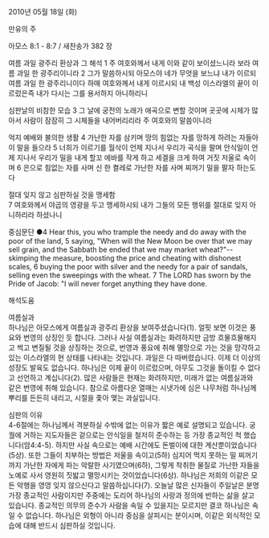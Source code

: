 2010년 05월 18일 (화)

만유의 주



아모스 8:1 - 8:7 / 새찬송가 382 장


여름 과일 광주리 환상과 그 해석 
1 주 여호와께서 내게 이와 같이 보이셨느니라 보라 여름 과일 한 광주리이니라 2 그가 말씀하시되 아모스야 네가 무엇을 보느냐 내가 이르되 여름 과일 한 광주리니이다 하매 여호와께서 내게 이르시되 내 백성 이스라엘의 끝이 이르렀은즉 내가 다시는 그를 용서하지 아니하리니 

심판날의 비참한 모습 
3 그 날에 궁전의 노래가 애곡으로 변할 것이며 곳곳에 시체가 많아서 사람이 잠잠히 그 시체들을 내어버리리라 주 여호와의 말씀이니라 

억지 예배와 불의한 생활 
4 가난한 자를 삼키며 땅의 힘없는 자를 망하게 하려는 자들아 이 말을 들으라 5 너희가 이르기를 월삭이 언제 지나서 우리가 곡식을 팔며 안식일이 언제 지나서 우리가 밀을 내게 할꼬 에바를 작게 하고 세겔을 크게 하여 거짓 저울로 속이며 6 은으로 힘없는 자를 사며 신 한 켤레로 가난한 자를 사며 찌꺼기 밀을 팔자 하는도다 

절대 잊지 않고 심판하실 것을 맹세함  
7 여호와께서 야곱의 영광을 두고 맹세하시되 내가 그들의 모든 행위를 절대로 잊지 아니하리라 하셨나니 


중심문단 ●4 Hear this, you who trample the needy and do away with the poor of the land, 5 saying, "When will the New Moon be over that we may sell grain, and the Sabbath be ended that we may market wheat?"--skimping the measure, boosting the price and cheating with dishonest scales, 6 buying the poor with silver and the needy for a pair of sandals, selling even the sweepings with the wheat. 7 The LORD has sworn by the Pride of Jacob: "I will never forget anything they have done.

해석도움





여름실과   
하나님은 아모스에게 여름실과 광주리 환상을 보여주셨습니다(1). 얼핏 보면 이것은 풍요와 번영의 상징인 듯 합니다. 그러나 사실 여름실과는 화려하지만 금방 흐물흐물해지고 썩고 변질될 것을 상징하는 것으로, 번영과 풍요에 취해 멸망으로 가는 것을 망각하고 있는 이스라엘의 현 상태를 나타내는 것입니다. 과일은 다 따버렸습니다. 이제 더 이상의 성장도 발육도 없습니다. 하나님은 이제 끝이 이르렀으며, 아무도 그것을 돌이킬 수 없다고 선언하고 계십니다(2). 많은 사람들은 현재는 화려하지만, 미래가 없는 여름실과와 같은 번영에 취해 있습니다. 참으로 아름다운 열매는 시냇가에 심은 나무처럼 하나님께 뿌리를 든든히 내리고, 시절을 좇아 맺는 과실입니다.   

심판의 이유   
4-6절에는 하나님께서 격분하실 수밖에 없는 이유가 짧은 예로 설명되고 있습니다. 궁궐에 거하는 지도자들은 겉으로는 안식일을 철저히 준수하는 등 가장 종교적인 척 했습니다(암4:4-5). 하지만 사실 속으로는 예배 시간에도 돈벌이에 대한 계산뿐이었습니다(5상). 또한 그들이 치부하는 방법은 저울을 속이고(5하) 심지어 먹지 못하는 밀 찌꺼기까지 가난한 자에게 파는 악랄한 사기였으며(6하), 그렇게 착취한 물질로 가난한 자들을 노예로 사서 영원히 짓밟고 멸망시키는 것이었습니다(6상). 하나님은 저희의 이같은 모든 악행을 영영 잊지 않으신다고 말씀하십니다(7). 오늘날 많은 신자들이 주일날은 분명 가장 종교적인 사람이지만 주중에는 도리어 하나님의 사랑과 정의에 반하는 삶을 살고 있습니다. 종교적인 의무의 준수가 사람을 속일 수 있을지는 모르지만 결코 하나님은 속일 수 없습니다. 하나님은 외형이 아니라 중심을 살피시는 분이시며, 이같은 외식적인 모습에 대해 반드시 심판하실 것입니다.